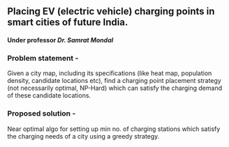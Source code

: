 ## Placing EV (electric vehicle) charging points in smart cities of future India.  

#### Under professor *Dr. Samrat Mondal*

### Problem statement - 
Given a city map, including its specifications (like heat map,
population density, candidate locations etc), find a charging point
placement strategy (not necessarily optimal, NP-Hard) which can
satisfy the charging demand of these candidate locations.

### Proposed solution - 
Near optimal algo for setting up min no. of charging stations which satisfy the charging needs of a city using a greedy strategy.
